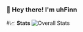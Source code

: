 ### 👋 Hey there! I'm uhFinn

<!--
A bit about me:
- **Languages**: Java, Javascript, Python
-->
#📈 **Stats**
![Overall Stats](https://github-readme-stats.vercel.app/api?username=uhFinn&count_private=true&show_icons=true&hide=contribs&theme=dracula)
<!--
**uhFinn/uhFinn** is a ✨ _special_ ✨ repository because its `README.md` (this file) appears on your GitHub profile.

Here are some ideas to get you started:

- 🔭 I’m currently working on ...
- 🌱 I’m currently learning ...
- 👯 I’m looking to collaborate on ...
- 🤔 I’m looking for help with ...
- 💬 Ask me about ...
- 📫 How to reach me: ...
- 😄 Pronouns: ...
- ⚡ Fun fact: ...
-->
